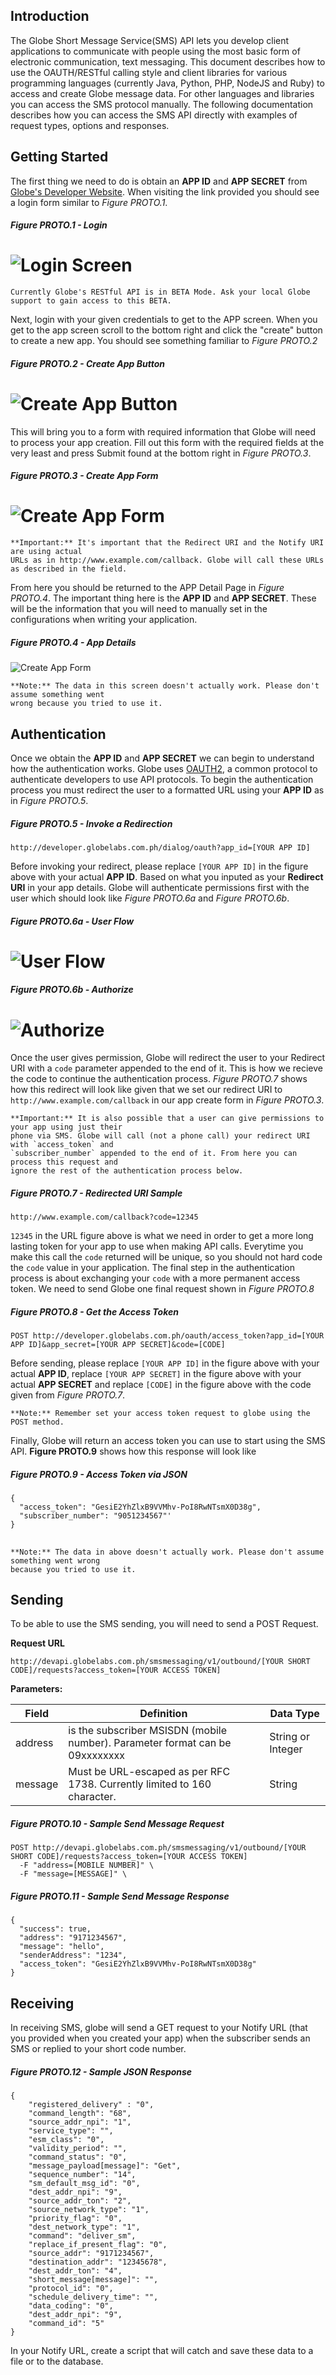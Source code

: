 ## Introduction

The Globe Short Message Service(SMS) API lets you develop client applications to communicate with people using the most basic form of electronic communication, text messaging. This document describes how to use the OAUTH/RESTful calling style and client libraries for various programming languages (currently Java, Python, PHP, NodeJS and Ruby) to access and create Globe message data. For other languages and libraries you can access the SMS protocol manually. The following documentation describes how you can access the SMS API directly with examples of request types, options and responses.

## Getting Started

The first thing we need to do is obtain an **APP ID** and **APP SECRET** from [Globe's Developer Website](http://developer.globelabs.com.ph/users/login). When visiting the link provided you should see a login form similar to *Figure PROTO.1*.

##### Figure PROTO.1 - Login
![Login Screen](https://raw.github.com/Openovate/rest-docs/master/sms/assets/login.jpg)
====

    Currently Globe's RESTful API is in BETA Mode. Ask your local Globe support to gain access to this BETA.

Next, login with your given credentials to get to the APP screen. When you get to the app screen scroll to the bottom right and click the "create" button to create a new app. You should see something familiar to *Figure PROTO.2*

##### Figure PROTO.2 - Create App Button
![Create App Button](https://raw.github.com/Openovate/rest-docs/master/sms/assets/create.jpg)
====

This will bring you to a form with required information that Globe will need to process your app creation. Fill out this form with the required fields at the very least and press Submit found at the bottom right in *Figure PROTO.3*.

##### Figure PROTO.3 - Create App Form
![Create App Form](https://raw.github.com/Openovate/rest-docs/master/sms/assets/form.jpg)
====

    **Important:** It's important that the Redirect URI and the Notify URI are using actual 
    URLs as in http://www.example.com/callback. Globe will call these URLs as described in the field.

From here you should be returned to the APP Detail Page in *Figure PROTO.4*. The important thing here is the **APP ID** and **APP SECRET**. These will be the information that you will need to manually set in the configurations when writing your application.

##### Figure PROTO.4 - App Details
![Create App Form](https://raw.github.com/Openovate/rest-docs/master/sms/assets/detail.jpg)

    **Note:** The data in this screen doesn't actually work. Please don't assume something went 
    wrong because you tried to use it.

## Authentication

Once we obtain the **APP ID** and **APP SECRET** we can begin to understand how the authentication works. Globe uses [OAUTH2](https://developers.google.com/accounts/docs/OAuth2), a common protocol to authenticate developers to use API protocols. To begin the authentication process you must redirect the user to a formatted URL using your **APP ID** as in *Figure PROTO.5*.

##### Figure PROTO.5 - Invoke a Redirection

    http://developer.globelabs.com.ph/dialog/oauth?app_id=[YOUR APP ID]

Before invoking your redirect, please replace `[YOUR APP ID]` in the figure above with your actual **APP ID**. Based on what you inputed as your **Redirect URI** in your app details. Globe will authenticate permissions first with the user which should look like *Figure PROTO.6a* and *Figure PROTO.6b*.

##### Figure PROTO.6a - User Flow
![User Flow](https://raw.github.com/Openovate/rest-docs/master/sms/assets/user.jpg)
====
##### Figure PROTO.6b - Authorize
![Authorize](https://raw.github.com/Openovate/rest-docs/master/sms/assets/user.jpg)
====

Once the user gives permission, Globe will redirect the user to your Redirect URI with a `code` parameter appended to the end of it. This is how we recieve the code to continue the authentication process. *Figure PROTO.7* shows how this redirect will look like given that we set our redirect URI to `http://www.example.com/callback` in our app create form in *Figure PROTO.3*.

    **Important:** It is also possible that a user can give permissions to your app using just their 
    phone via SMS. Globe will call (not a phone call) your redirect URI with `access_token` and 
    `subscriber_number` appended to the end of it. From here you can process this request and 
    ignore the rest of the authentication process below.

##### Figure PROTO.7 - Redirected URI Sample

    http://www.example.com/callback?code=12345

`12345` in the URL figure above is what we need in order to get a more long lasting token for your app to use when making API calls. Everytime you make this call the `code` returned will be unique, so you should not hard code the `code` value in your application. The final step in the authentication process is about exchanging your `code` with a more permanent access token. We need to send Globe one final request shown in *Figure PROTO.8*

##### Figure PROTO.8 - Get the Access Token

    POST http://developer.globelabs.com.ph/oauth/access_token?app_id=[YOUR APP ID]&app_secret=[YOUR APP SECRET]&code=[CODE]

Before sending, please replace `[YOUR APP ID]` in the figure above with your actual **APP ID**, replace `[YOUR APP SECRET]` in the figure above with your actual **APP SECRET** and replace `[CODE]` in the figure above with the code given from *Figure PROTO.7*. 

    **Note:** Remember set your access token request to globe using the POST method.

Finally, Globe will return an access token you can use to start using the SMS API. **Figure PROTO.9** shows how this response will look like

##### Figure PROTO.9 - Access Token via JSON

    {
      "access_token": "GesiE2YhZlxB9VVMhv-PoI8RwNTsmX0D38g",
      "subscriber_number": "9051234567"'
    }

##

    **Note:** The data in above doesn't actually work. Please don't assume something went wrong 
    because you tried to use it.

## Sending

To be able to use the SMS sending, you will need to send a POST Request.

**Request URL**

    http://devapi.globelabs.com.ph/smsmessaging/v1/outbound/[YOUR SHORT CODE]/requests?access_token=[YOUR ACCESS TOKEN]
    
**Parameters:**

| Field | Definition | Data Type |
--------|------------|-----------|
| address | is the subscriber MSISDN (mobile number). Parameter format can be 09xxxxxxxx | String or Integer |
| message | Must be URL-escaped as per RFC 1738. Currently limited to 160 character. | String


##### Figure PROTO.10 - Sample Send Message Request

    POST http://devapi.globelabs.com.ph/smsmessaging/v1/outbound/[YOUR SHORT CODE]/requests?access_token=[YOUR ACCESS TOKEN]
      -F "address=[MOBILE NUMBER]" \
      -F "message=[MESSAGE]" \
      
##### Figure PROTO.11 - Sample Send Message Response

    {
      "success": true,
      "address": "9171234567",
      "message": "hello",
      "senderAddress": "1234",
      "access_token": "GesiE2YhZlxB9VVMhv-PoI8RwNTsmX0D38g"
    }

## Receiving

In receiving SMS, globe will send a GET request to your Notify URL (that you provided when you created your app) when the subscriber sends an SMS or replied to your short code number.

##### Figure PROTO.12 - Sample JSON Response

    {
        "registered_delivery" : "0",
        "command_length": "68",
        "source_addr_npi": "1",
        "service_type": "",
        "esm_class": "0",
        "validity_period": "",
        "command_status": "0",
        "message_payload[message]": "Get",
        "sequence_number": "14",
        "sm_default_msg_id": "0",
        "dest_addr_npi": "9",
        "source_addr_ton": "2",
        "source_network_type": "1",
        "priority_flag": "0",
        "dest_network_type": "1",
        "command": "deliver_sm",
        "replace_if_present_flag": "0",
        "source_addr": "9171234567",
        "destination_addr": "12345678",
        "dest_addr_ton": "4",
        "short_message[message]": "",
        "protocol_id": "0",
        "schedule_delivery_time": "",
        "data_coding": "0",
        "dest_addr_npi": "9",
        "command_id": "5"
    }


In your Notify URL, create a script that will catch and save these data to a file or to the database.
